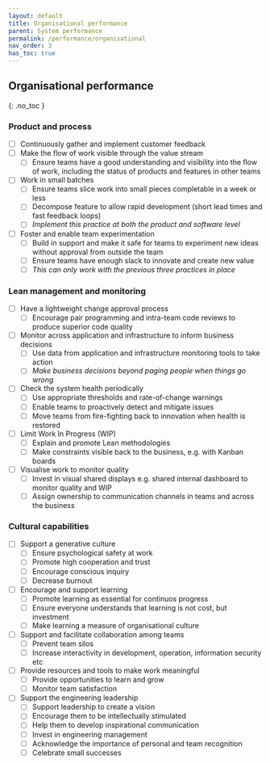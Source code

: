 ```yaml
---
layout: default
title: Organisational performance
parent: System performance
permalink: /performance/organisational
nav_order: 3
has_toc: true
---
```


## Organisational performance
{: .no_toc }


### Product and process

- [ ] Continuously gather and implement customer feedback
- [ ] Make the flow of work visible through the value stream
    - [ ] Ensure teams have a good understanding and visibility into the flow of work, including the status of products and features in other teams
- [ ] Work in small batches
    - [ ] Ensure teams slice work into small pieces completable in a week or less
    - [ ] Decompose feature to allow rapid development (short lead times and fast feedback loops)
    - [ ] _Implement this practice at both the product and software level_
- [ ] Foster and enable team experimentation
    - [ ] Build in support and make it safe for teams to experiment new ideas without approval from outside the team
    - [ ] Ensure teams have enough slack to innovate and create new value
    - [ ] _This can only work with the previous three practices in place_

### Lean management and monitoring

- [ ] Have a lightweight change approval process
    - [ ] Encourage pair programming and intra-team code reviews to produce superior code quality
- [ ] Monitor across application and infrastructure to inform business decisions
    - [ ] Use data from application and infrastructure monitoring tools to take action
    - [ ] _Make business decisions beyond paging people when things go wrong_
- [ ] Check the system health periodically
    - [ ] Use appropriate thresholds and rate-of-change warnings
    - [ ] Enable teams to proactively detect and mitigate issues
    - [ ] Move teams from fire-fighting back to innovation when health is restored
- [ ] Limit Work In Progress (WIP)
    - [ ] Explain and promote Lean methodologies
    - [ ] Make constraints visible back to the business, e.g. with Kanban boards
- [ ] Visualise work to monitor quality 
    - [ ] Invest in visual shared displays e.g. shared internal dashboard to monitor quality and WIP
    - [ ] Assign ownership to communication channels in teams and across the business

### Cultural capabilities

- [ ] Support a generative culture 
    - [ ] Ensure psychological safety at work
    - [ ] Promote high cooperation and trust
    - [ ] Encourage conscious inquiry
    - [ ] Decrease burnout
- [ ] Encourage and support learning
    - [ ] Promote learning as essential for continuos progress
    - [ ] Ensure everyone understands that learning is not cost, but investment
    - [ ] Make learning a measure of organisational culture
- [ ] Support and facilitate collaboration among teams
    - [ ] Prevent team silos
    - [ ] Increase interactivity in development, operation, information security etc
- [ ] Provide resources and tools to make work meaningful
    - [ ] Provide opportunities to learn and grow
    - [ ] Monitor team satisfaction
- [ ] Support the engineering leadership
    - [ ] Support leadership to create a vision
    - [ ] Encourage them to be intellectually stimulated
    - [ ] Help them to develop inspirational communication
    - [ ] Invest in engineering management
    - [ ] Acknowledge the importance of personal and team recognition
    - [ ] Celebrate small successes

